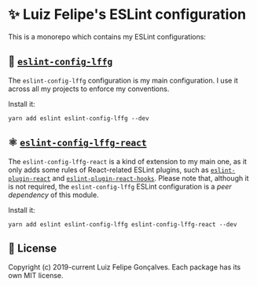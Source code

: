 # ✨ Luiz Felipe's ESLint configuration

This is a monorepo which contains my ESLint configurations:

## 💫 [`eslint-config-lffg`](https://github.com/lffg/eslint-config-lffg/tree/master/packages/eslint-config-lffg)

The `eslint-config-lffg` configuration is my main configuration. I use it across all my projects to enforce my conventions.

Install it:

```shell
yarn add eslint eslint-config-lffg --dev
```

## ⚛️ [`eslint-config-lffg-react`](https://github.com/lffg/eslint-config-lffg/tree/master/packages/eslint-config-lffg-react)

The `eslint-config-lffg-react` is a kind of extension to my main one, as it only adds some rules of React-related ESLint plugins, such as [`eslint-plugin-react`](https://www.npmjs.com/package/eslint-plugin-react) and [`eslint-plugin-react-hooks`](https://www.npmjs.com/package/eslint-plugin-react-hooks). Please note that, although it is not required, the `eslint-config-lffg` ESLint configuration is a _peer dependency_ of this module.

Install it:

```shell
yarn add eslint eslint-config-lffg eslint-config-lffg-react --dev
```

## 📖 License

Copyright (c) 2019-current Luiz Felipe Gonçalves.
Each package has its own MIT license.
